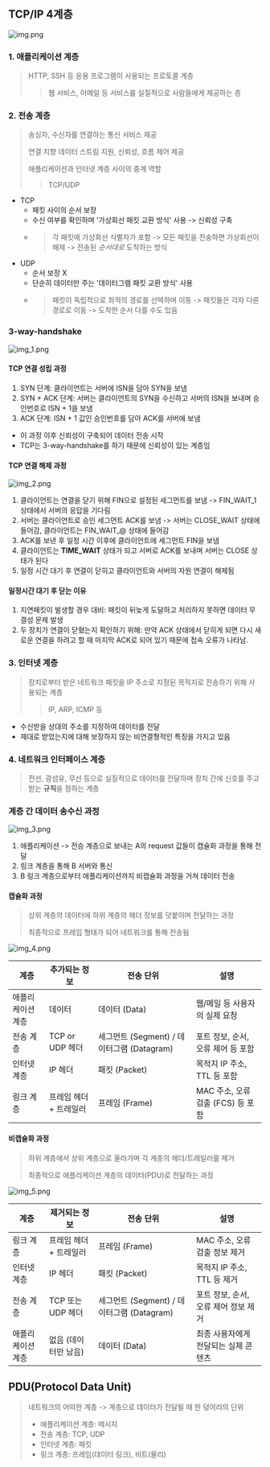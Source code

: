 ## TCP/IP 4계층

![img.png](img/img.png)

### 1. 애플리케이션 계층
> HTTP, SSH 등 응용 프로그램이 사용되는 프로토콜 계층
> > 웹 서비스, 이메일 등 서비스를 실질적으로 사람들에게 제공하는 층

### 2. 전송 계층
> 송싱자, 수신자를 연결하는 통신 서비스 제공
> 
> 연결 지향 데이터 스트림 지원, 신뢰성, 흐름 제어 제공
> 
> 애플리케이션과 인터넷 계층 사이의 중계 역할
> > TCP/UDP
- TCP 
  - 패킷 사이의 순서 보장
  - 수신 여부를 확인하며 '가상회선 패킷 교환 방식' 사용 -> 신뢰성 구축
  - > 각 패킷에 가상회선 식별자가 포함 -> 모든 패킷을 전송하면 가상회선이 해제 -> 전송된 *순서대로* 도착하는 방식
- UDP
  - 순서 보장 X
  - 단순히 데이터만 주는 '데이터그램 패킷 교환 방식' 사용
  - > 패킷이 독립적으로 최적의 경로를 선택하며 이동 -> 패킷들은 각자 다른 경로로 이동 -> 도착한 순서 다를 수도 있음

### 3-way-handshake
![img_1.png](img/img_1.png)
#### TCP 연결 성립 과정
1. SYN 단계: 클라이언트는 서버에 ISN을 담아 SYN을 보냄
2. SYN + ACK 단계: 서버는 클라이언트의 SYN을 수신하고 서버의 ISN을 보내며 승인번호로 ISN + 1을 보냄
3. ACK 단계: ISN + 1 값인 승인번호를 담아 ACK를 서버에 보냄
- 이 과정 이후 신뢰성이 구축되어 데이터 전송 시작
- TCP는 3-way-handshake를 하기 때문에 신뢰성이 있는 계층임

#### TCP 연결 해제 과정
![img_2.png](img/img_2.png)
1. 클라이언트는 연결을 닫기 위해 FIN으로 설정된 세그먼트를 보냄 -> FIN_WAIT_1 상태에서 서버의 응답을 기다림
2. 서버는 클라이언트로 승인 세그먼트 ACK를 보냄 -> 서버는 CLOSE_WAIT 상태에 들어감, 클라이언트는 FIN_WAIT_@ 상태에 들어감
3. ACK를 보낸 후 일정 시간 이후에 클라이언트에 세그먼트 FIN을 보냄
4. 클라이언트는 **TIME_WAIT** 상태가 되고 서버로 ACK를 보내며 서버는 CLOSE 상태가 된다
5. 일정 시간 대기 후 연결이 닫히고 클라이언트와 서버의 자원 연결이 해제됨

#### 일정시간 대기 후 닫는 이유
1. 지연패킷이 발생할 경우 대비: 패킷이 뒤늦게 도달하고 처리하지 못하면 데이터 무결성 문제 발생
2. 두 장치가 연결이 닫혔는지 확인하기 위해: 만약 ACK 상태에서 닫히게 되면 다시 새로운 연결을 하려고 할 때 마지막 ACK로 되어 있기 때문에 접속 오류가 나타남.


### 3. 인터넷 계층
> 장치로부터 받은 네트워크 패킷을 IP 주소로 지정된 목적지로 전송하기 위해 사용되는 계층
> > IP, ARP, ICMP 등

- 수신받을 상대의 주소를 지정하여 데이터를 전달
- 제대로 받았는지에 대해 보장하지 않는 비연결형적인 특징을 가지고 있음

### 4. 네트워크 인터페이스 계층
> 전선, 광섬유, 무선 등으로 실질적으로 데이터를 전달하며 장치 간에 신호를 주고받는 **규칙**을 정하는 계층


### 계층 간 데이터 송수신 과정
![img_3.png](img/img_3.png)
1. 애플리케이션 -> 전승 계층으로 보내는 A의 request 값들이 캡슐화 과정을 통해 전달 
2. 링크 계층을 통해 B 서버와 통신 
3. B 링크 계층으로부터 애플리케이션까지 비캡슐화 과정을 거쳐 데이터 전송 

#### 캡슐화 과정
> 상위 계층의 데이터에 하위 계층의 헤더 정보를 덧붙이며 전달하는 과정
> 
> 최종적으로 프레임 형태가 되어 네트워크를 통해 전송됨
> 
![img_4.png](img/img_4.png)

| 계층        | 추가되는 정보       | 전송 단위                             | 설명                       |
|-----------|---------------|-----------------------------------|--------------------------|
| 애플리케이션 계층 | 데이터           | 데이터 (Data)                        | 웹/메일 등 사용자의 실제 요청        |
| 전송 계층     | TCP or UDP 헤더 | 세그먼트 (Segment) / 데이터그램 (Datagram) | 포트 정보, 순서, 오류 제어 등 포함    |
| 인터넷 계층    | IP 헤더         | 패킷 (Packet)                       | 목적지 IP 주소, TTL 등 포함      |
| 링크 계층     | 프레임 헤더 + 트레일러 | 프레임 (Frame)                       | MAC 주소, 오류 검출 (FCS) 등 포함 |

#### 비캡슐화 과정
> 하위 계층에서 상위 계층으로 올라가며 각 계층의 헤더/트레일러를 제거 
> 
> 최종적으로 애플리케이션 계층의 데이터(PDU)로 전달하는 과정 

![img_5.png](img/img_5.png)

| 계층        | 제거되는 정보       | 전송 단위                             | 설명                     |
|-----------|---------------|-----------------------------------|------------------------|
| 링크 계층     | 프레임 헤더 + 트레일러 | 프레임 (Frame)                       | MAC 주소, 오류 검출 정보 제거    |
| 인터넷 계층    | IP 헤더         | 패킷 (Packet)                       | 목적지 IP 주소, TTL 등 제거    |
| 전송 계층     | TCP 또는 UDP 헤더 | 세그먼트 (Segment) / 데이터그램 (Datagram) | 포트 정보, 순서, 오류 제어 정보 제거 |
| 애플리케이션 계층 | 없음 (데이터만 남음)  | 데이터 (Data)                        | 최종 사용자에게 전달되는 실제 콘텐츠   |

## PDU(Protocol Data Unit)
> 네트워크의 어떠한 계층 -> 계층으로 데이터가 전달될 때 한 덩어리의 단위
> - 애플리케이션 계층: 메시지
> - 전송 계층: TCP, UDP
> - 인터넷 계층: 패킷
> - 링크 계층: 프레임(데이터 링크), 비트(물리)